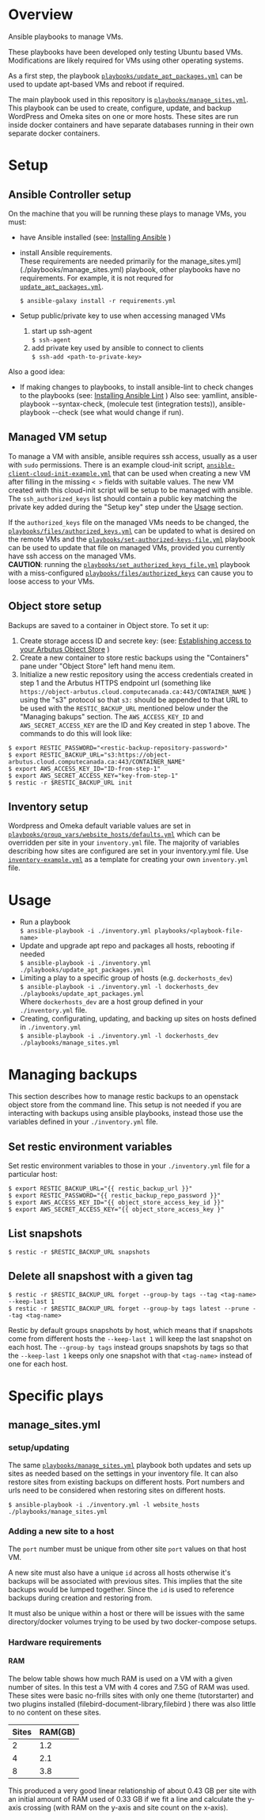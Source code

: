 #  Overview
Ansible playbooks to manage VMs.

These playbooks have been developed only testing Ubuntu based VMs. Modifications are likely required for VMs using other operating systems.

As a first step, the playbook [`playbooks/update_apt_packages.yml`](./playbooks/update_apt_packages.yml) can be used to update apt-based VMs and reboot if required.

The main playbook used in this repository is [`playbooks/manage_sites.yml`](playbooks/manage_sites.yml). This playbook can be used to create, configure, update, and backup WordPress and Omeka sites on one or more hosts. These sites are run inside docker containers and have separate databases running in their own separate docker containers.

# Setup
## Ansible Controller setup
On the machine that you will be running these plays to manage VMs, you must:
- have Ansible installed (see: [Installing Ansible](https://docs.ansible.com/ansible/latest/installation_guide/intro_installation.html) )
- install Ansible requirements.<br/>
These requirements are needed primarily for the manage_sites.yml](./playbooks/manage_sites.yml) playbook, other playbooks have no requirements. For example, it is not requred for [`update_apt_packages.yml`](./playbooks/update_apt_packages.yml).

  `$ ansible-galaxy install -r requirements.yml`

- Setup public/private key to use when accessing managed VMs
  1. start up ssh-agent  
    `$ ssh-agent`
  2. add private key used by ansible to connect to clients  
    `$ ssh-add <path-to-private-key>`

Also a good idea:
- If making changes to playbooks, to install ansible-lint to check changes to the playbooks (see: [Installing Ansible Lint](https://ansible.readthedocs.io/projects/lint/installing/) )
Also see: yamllint, ansible-playbook --syntax-check, (molecule test (integration tests)), ansible-playbook --check (see what would change if run).

## Managed VM setup
To manage a VM with ansible, ansible requires ssh access, usually as a user with `sudo` permissions. There is an example cloud-init script, [`ansible-client-cloud-init-example.yml`](./ansible-client-cloud-init-example.yml) that can be used when creating a new VM after filling in the missing `< >` fields with suitable values. The new VM created with this cloud-init script will be setup to be managed with ansible. The `ssh_authorized_keys` list should contain a public key matching the private key added during the "Setup key" step under the [Usage](#usage) section.

If the `authorized_keys` file on the managed VMs needs to be changed, the [`playbooks/files/authorized_keys.yml`](./playbooks/files/authorized_keys) can be updated to what is desired on the remote VMs and the [`playbooks/set-authorized-keys-file.yml`](./playbooks/set-authorized-keys-file.yml) playbook can be used to update that file on managed VMs, provided you currently have ssh access on the managed VMs.  
**CAUTION**: running the [`playbooks/set_authorized_keys_file.yml`](./playbooks/set_authorized_keys_file.yml) playbook with a miss-configured [`playbooks/files/authorized_keys`](./playbooks/files/authorized_keys) can cause you to loose access to your VMs.

## Object store setup

Backups are saved to a container in Object store. To set it up:

  1. Create storage access ID and secrete key: (see: [Establishing access to your Arbutus Object Store](https://docs.alliancecan.ca/wiki/Arbutus_object_storage#Establishing_access_to_your_Arbutus_Object_Store) )
  2. Create a new container to store restic backups using the "Containers" pane under "Object Store" left hand menu item.
  3. Initialize a new restic repository using the access credentials created in step 1 and the Arbutus HTTPS endpoint url (something like `https://object-arbutus.cloud.computecanada.ca:443/CONTAINER_NAME` ) using the "s3" protocol so that `s3:` should be appended to that URL to be used with the `RESTIC_BACKUP_URL` mentioned below under the "Managing bakups" section. The `AWS_ACCESS_KEY_ID` and `AWS_SECRET_ACCESS_KEY` are the ID and Key created in step 1 above. The commands to do this will look like:
  
  `$ export RESTIC_PASSWORD="<restic-backup-repository-password>"`  
  `$ export RESTIC_BACKUP_URL="s3:https://object-arbutus.cloud.computecanada.ca:443/CONTAINER_NAME"`  
  `$ export AWS_ACCESS_KEY_ID="ID-from-step-1"`  
  `$ export AWS_SECRET_ACCESS_KEY="key-from-step-1"`  
  `$ restic -r $RESTIC_BACKUP_URL init`  

## Inventory setup

Wordpress and Omeka default variable values are set in [`playbooks/group_vars/website_hosts/defaults.yml`](./playbooks/group_vars/website_hosts/defaults.yml) which can be overridden per site in your `inventory.yml` file. The majority of variables describing how sites are configured are set in your inventory.yml file. Use [`inventory-example.yml`](inventory-example.yml) as a template for creating your own `inventory.yml` file.

# Usage

* Run a playbook  
  `$ ansible-playbook -i ./inventory.yml playbooks/<playbook-file-name>`
* Update and upgrade apt repo and packages all hosts, rebooting if needed  
  `$ ansible-playbook -i ./inventory.yml ./playbooks/update_apt_packages.yml`
* Limiting a play to a specific group of hosts (e.g. `dockerhosts_dev`)  
  `$ ansible-playbook -i ./inventory.yml -l dockerhosts_dev ./playbooks/update_apt_packages.yml`  
  Where `dockerhosts_dev` are a host group defined in your `./inventory.yml` file.
 * Creating, configurating, updating, and backing up sites on hosts defined in `./inventory.yml`  
  `$ ansible-playbook -i ./inventory.yml -l dockerhosts_dev ./playbooks/manage_sites.yml`

# Managing backups

This section describes how to manage restic backups to an openstack object store from the command line. This setup is not needed if you are interacting with backups using ansible playbooks, instead those use the variables defined in your `./inventory.yml` file.

## Set restic environment variables

Set restic environment variables to those in your `./inventory.yml` file for a particular host:

  `$ export RESTIC_BACKUP_URL="{{ restic_backup_url }}"`  
  `$ export RESTIC_PASSWORD="{{ restic_backup_repo_password }}"`  
  `$ export AWS_ACCESS_KEY_ID="{{ object_store_access_key_id }}"`  
  `$ export AWS_SECRET_ACCESS_KEY="{{ object_store_access_key }"`

## List snapshots

  `$ restic -r $RESTIC_BACKUP_URL snapshots`

## Delete all snapshost with a given tag
  
  `$ restic -r $RESTIC_BACKUP_URL forget --group-by tags --tag <tag-name> --keep-last 1`  
  `$ restic -r $RESTIC_BACKUP_URL forget --group-by tags latest --prune --tag <tag-name>`

Restic by default groups snapshots by host, which means that if snapshots come from different hosts the `--keep-last 1` will keep the last snapshot on each host. The `--group-by tags` instead groups snapshots by tags so that the `--keep-last 1` keeps only one snapshot with that `<tag-name>` instead of one for each host.

# Specific plays

## manage_sites.yml

### setup/updating

The same [`playbooks/manage_sites.yml`](playbooks/manage_sites.yml) playbook both updates and sets up sites as needed based on the settings in your inventory file. It can also restore sites from existing backups on different hosts. Port numbers and urls need to be considered when restoring sites on different hosts.

  `$ ansible-playbook -i ./inventory.yml -l website_hosts ./playbooks/manage_sites.yml`


### Adding a new site to a host
The `port` number must be unique from other site `port` values on that host VM.

A new site must also have a unique `id` across all hosts otherwise it's backups will be associated with previous sites. This implies that the site backups would be lumped together. Since the `id` is used to reference backups during creation and restoring from.

It must also be unique within a host or there will be issues with the same directory/docker volumes trying to be used by two docker-compose setups.

### Hardware requirements

#### RAM
The below table shows how much RAM is used on a VM with a given number of sites. In this test a VM with 4 cores and 7.5G of RAM was used. These sites were basic no-frills sites with only one theme (tutorstarter) and two plugins installed (filebird-document-library,filebird ) there was also little to no content on these sites.

|Sites | RAM(GB)|
|------|--------|
| 2    | 1.2    |
| 4    | 2.1    |
| 8    | 3.8    |

This produced a very good linear relationship of about 0.43 GB per site with an initial amount of RAM used of 0.33 GB if we fit a line and calculate the y-axis crossing (with RAM on the y-axis and site count on the x-axis).
